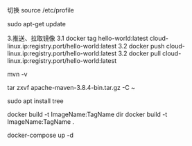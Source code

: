 切换
source /etc/profile

sudo apt-get update

3.推送、拉取镜像
	3.1 docker tag hello-world:latest cloud-linux.ip:registry.port/hello-world:latest
	3.2 docker push cloud-linux.ip:registry.port/hello-world:latest
	3.2 docker pull cloud-linux.ip:registry.port/hello-world:latest

mvn -v

tar zxvf apache-maven-3.8.4-bin.tar.gz -C ~


sudo apt install tree

docker build -t ImageName:TagName dir
docker build -t ImageName:TagName .

docker-compose up -d